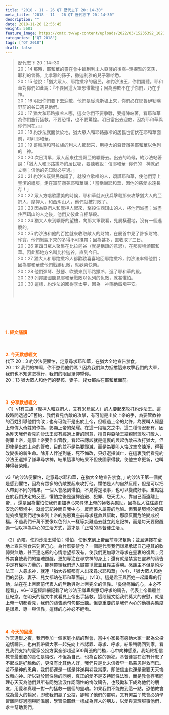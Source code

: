 ```yaml
---
title: "2018 - 11 - 26 QT 歷代志下 20：14~30"
meta_title: "2018 - 11 - 26 QT 歷代志下 20：14~30"
description: ""
date: 2018-11-26 12:55:45
weight: 5681
feature_image: https://cmtc.tw/wp-content/uploads/2022/03/15235392_10211799862337740_180693556567566654_o-1.webp
categories: ["QT 2018"]
tags: ["QT 2018"]
draft: false
---
```


<blockquote>歷代志下 20：14~30<br />
20：14 那時，耶和華的靈在會中臨到利未人亞薩的後裔─瑪探雅的玄孫，耶利的曾孫，比拿雅的孫子，撒迦利雅的兒子雅哈悉。<br />
20：15 他說：「猶大眾人、耶路撒冷的居民，和約沙法王，你們請聽。耶和華對你們如此說：『不要因這大軍恐懼驚惶；因為勝敗不在乎你們，乃在乎　神。<br />
20：16 明日你們要下去迎敵，他們是從洗斯坡上來，你們必在耶魯伊勒曠野前的谷口遇見他們。<br />
20：17 猶大和耶路撒冷人哪，這次你們不要爭戰，要擺陣站著，看耶和華為你們施行拯救。不要恐懼，也不要驚惶。明日當出去迎敵，因為耶和華與你們同在。』」<br />
20：18 約沙法就面伏於地，猶大眾人和耶路撒冷的居民也俯伏在耶和華面前，叩拜耶和華。<br />
20：19 哥轄族和可拉族的利未人都起來，用極大的聲音讚美耶和華以色列的　神。<br />
20：20 次日清早，眾人起來往提哥亞的曠野去。出去的時候，約沙法站著說：「猶大人和耶路撒冷的居民哪，要聽我說：信耶和華─你們的　神就必立穩；信他的先知就必亨通。」<br />
20：21 約沙法既與民商議了，就設立歌唱的人，頌讚耶和華，使他們穿上聖潔的禮服，走在軍前讚美耶和華說：「當稱謝耶和華，因他的慈愛永遠長存！」<br />
20：22 眾人方唱歌讚美的時候，耶和華就派伏兵擊殺那來攻擊猶大人的亞捫人、摩押人，和西珥山人，他們就被打敗了。<br />
20：23 因為亞捫人和摩押人起來，擊殺住西珥山的人，將他們滅盡；滅盡住西珥山的人之後，他們又彼此自相擊殺。<br />
20：24 猶大人來到曠野的望樓，向那大軍觀看，見屍橫遍地，沒有一個逃脫的。<br />
20：25 約沙法和他的百姓就來收取敵人的財物，在屍首中見了許多財物、珍寶，他們剝脫下來的多得不可攜帶；因為甚多，直收取了三日。<br />
20：26 第四日眾人聚集在比拉迦谷（就是稱頌的意思），在那裏稱頌耶和華。因此那地方名叫比拉迦谷，直到今日。<br />
20：27 猶大人和耶路撒冷人都歡歡喜喜地回耶路撒冷，約沙法率領他們；因為耶和華使他們戰勝仇敵，就歡喜快樂。<br />
20：28 他們彈琴、鼓瑟、吹號來到耶路撒冷，進了耶和華的殿。<br />
20：29 列邦諸國聽見耶和華戰敗以色列的仇敵，就甚懼怕。<br />
20：30 這樣，約沙法的國得享太平，因為　神賜他四境平安。<br />
<br />
&nbsp;</blockquote><br />
&nbsp;<br />
<br />
&nbsp;<br />
<br />
<span style="color: #ff6600;"><strong>1. </strong><strong>經文誦讀</strong></span><br />
<br />
<span style="color: #ff6600;"><strong> </strong></span><br />
<br />
<span style="color: #ff6600;"><strong>2. 今天默想</strong><strong>經文<br />
</strong></span>代下 20：3 約沙法便懼怕，定意尋求耶和華，在猶大全地宣告禁食。<br />
20：12 我們的神啊，你不懲罰他們嗎？因為我們無力抵擋這來攻擊我們的大軍，我們也不知道怎樣行，我們的眼目單仰望你。<br />
20：13 猶大眾人和他們的嬰孩、妻子、兒女都站在耶和華面前。<br />
<br />
&nbsp;<br />
<br />
<span style="color: #ff6600;"><strong>3. 分享默想經文<br />
</strong></span>（1）v1有三族（摩押人和亞捫人，又有米烏尼人）的人要起來攻打約沙法王。這段時間透過QT舊約，我們看見仇敵的攻擊，有可能是出於上帝的手，為要管教神的百姓引導他們悔改；也有可能不是出於上帝，但經過上帝的允許，為要叫人經歷上帝偉大奇姓的作為，彰顯上帝的榮耀。在這一段經文之中，這二種情況都有，因為昨天我們看見約沙法王沒有經過上帝的同意，擅自與亞哈王結親同盟攻打敵人，得罪上帝，這事上帝要作出管教。看起來應該就是這裏的興起仇敵來攻打猶大，但即使是出於上帝的管教，目的並不是為要毀滅，而是為要叫人悔改生命煉淨，得著改變後的新生命。除非人悖逆到底，死不悔改，只好選擇滅亡，在這裏我們看見約沙法王選擇了謙卑尋求神，結果這事的結果不但使國家得救，使他生命更新，也叫神得著榮耀。<br />
<br />
v3「約沙法便懼怕，定意尋求耶和華，在猶大全地宣告禁食。」約沙法王第一個就是感到懼怕，因為有眾多的仇敵要起來攻打他。懼怕是人的自然反應，但是可以把人帶到不同的結果。一個人會感到懼怕，不見得是壞事，也可以變成好事。重點就在於我們決定的反應，懼怕之後是選擇逃避、犯罪、怨天尤人、靠自己而遠離上帝…，還是因為懼怕使我們更加專心來尋求上帝的拯救與幫助。因為世人往往處在安逸的環境中，就會忘記神而自我中心，反而落入屬靈的危險。但若是環境的危險能夠喚醒我們趕快來到上帝的施恩寶座前尋求拯救與幫助，那麼反而危險變成祝福。不過我們千萬不要像以色列人一樣等災難過去就立刻忘記神，而是每天要儆醒過一個以神為中心的生活方式，這才是「正常的基督徒生活」。<br />
<br />
（2）危險，使約沙法王懼怕；懼怕，使他來到上帝面前尋求幫助；並且選擇在全地上宣告禁食來刻苦己心。為什麼要禁食？一個是代表我們謙卑承認自己極其的軟弱與無助，甚至連吃飯的心情慾望都沒有，使我們更加專注尋求在靈裏的復興；另外禁食使我們的靈魂甦醒，更加專注在尋求神的身上；還有就是禁食在靈界的禱告中是有權柄力量的，能夠帶領我們進入屬靈爭戰並且靠主得勝。感謝主不但是約沙法王一人尋求神，就連「猶大各城都有人出來尋求耶和華」（v4）、「猶大眾人和他們的嬰孩、妻子、兒女都站在耶和華面前」（v13）。這是君王與百姓一起謙卑的行動，站在在上帝面前代表人的無助與對上帝完全的信靠。「憂傷痛悔的心，主必不輕看」，v6~12聖經詳細記載了約沙法王謙卑與懇切呼求的禱告，代表上帝垂聽並且紀念，在明天的經文中就看見上帝出手拯救。這段經文給我們莫大的安慰，就是上帝一切都看見，我們的禱告祂句句都垂聽。但更重要的是我們內心的動機與態度是謙卑、專一與信靠，這樣的心神必不輕看。<br />
<br />
&nbsp;<br />
<br />
<span style="color: #ff6600;"><strong>4. 今天的回應<br />
</strong></span>昨天選舉之夜，我們參加一個家庭小組的聚會，當中小家長有感動大家一起為公投迫切禱告，也由我帶領大家一起先向上帝認罪、尋求、呼求。結果稍晚回到家，看見我們支持的愛家公投方案全部超過500萬張的門檻，心中向神感恩。我始終相信教會最重要的責任是悔改，不但為自己，也為百姓的過犯。基督徒實在沒有什麼了不起或是好驕傲的，更沒有比其他人好，我們只是比未信者早一點蒙恩得救而已。若不是神的恩典，我們都還是一樣是悖逆與老我當家，即使信主也還是需要天天悔改轉向神。所以對於同性戀的同胞，真正的愛不是支持同性法案，而是教會存著同理心天天為他們與所有同胞流淚作認同性的悔改禱告，也鼓勵私下成為他們的朋友，用愛和真理一對一的拯救一個個的靈魂。如果我們不能做到這一點，恐怕教會成為最大的輸家，即使我們贏了公投，卻輸了他們的靈魂，又有何益？教會必須學習離開舒適圈與同溫層，學習像耶穌一樣成為罪人的朋友，以愛與真理服事他們，求主幫助我們。<br />
<br />
&nbsp;<br />
<br />
&nbsp;
        